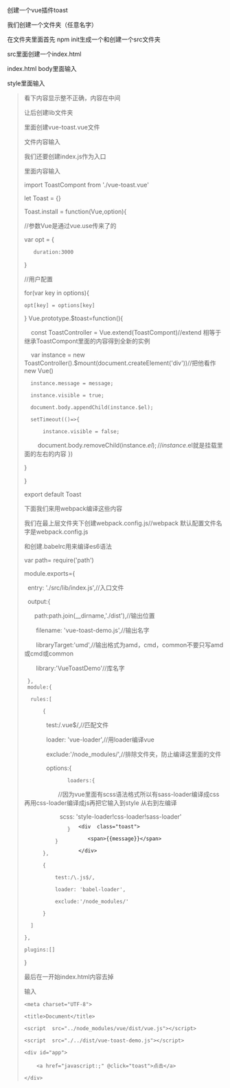 创建一个vue插件toast

我们创建一个文件夹（任意名字）

在文件夹里面首先 npm init生成一个和创建一个src文件夹

src里面创建一个index.html

index.html body里面输入

<section class="toast-container">
    
       <div  class="toast">
       
          <span>{{message}}</span>
          
       </div>
       
</section>

style里面输入

><style>
    
>    .toast-container{
>            position: absolute;
>            left: 0;
>            top: 0;
>            bottom: 0;
>            right: 0;
>            z-index: 1000;
>            display: flex;
>            justify-content: center;
>            align-items: center;
>    } 
    
>    .toast{
>            width: 180px;
>            height: 60px;
>            line-height: 60px;
>            text-align: center;
>            background-color:rgba(0, 0, 0,0.61);
>            border-radius: 10px;
>            color:white;
>          }    
          
</style>

看下内容显示整不正确，内容在中间

让后创建lib文件夹

里面创建vue-toast.vue文件

文件内容输入

<template>
    
    <section class="toast-container">
    
       <div  class="toast">
       
          <span>{{message}}</span>
          
       </div>
       
    </section>
    
</template>

<style lang="scss">
    
    .toast-container{
    
            position: absolute;
            
            left: 0;
            
            top: 0;
            
            bottom: 0;
            
            right: 0;
            
            z-index: 1000;
            
            display: flex;
            
            justify-content: center;
            
            align-items: center;
            
        .toast{
        
            width: 180px;
            
            height: 60px;
            
            line-height: 60px;
            
            text-align: center;
            
            background-color:rgba(0, 0, 0,0.61);
            
            border-radius: 10px;
            
            color:white;
            
          }
          
    } 
        
</style>

<script >
    
  export default{
  
      data(){
      
          return{
          
              message: 'hello toast'
              
          }
          
      }
      
  }    
</script>

 我们还要创建index.js作为入口

 里面内容输入

  import ToastCompont from './vue-toast.vue'

  let Toast = {}

  Toast.install = function(Vue,option){

  //参数Vue是通过vue.use传来了的 
  
   var opt = {
  
       duration:3000
      
   }
  
   //用户配置
  
  for(var key in options){
  
    opt[key] = options[key] 
    
  }
  Vue.prototype.$toast=function(){
  
      const ToastController = Vue.extend(ToastCompont)//extend 相等于继承ToastCompont里面的内容得到全新的实例
      
      var instance = new ToastController().$mount(document.createElement('div'))//把他看作new Vue()
      
      instance.message = message;
      
      instance.visible = true;
      
      document.body.appendChild(instance.$el);
      
      setTimeout(()=>{
      
          instance.visible = false;
          
          document.body.removeChild(instance.$el);//instance.$el就是挂载里面的左右的内容  })
          
  }
  
}

 export default Toast

 下面我们来用webpack编译这些内容

 我们在最上层文件夹下创建webpack.config.js//webpack 默认配置文件名字是webpack.config.js

 和创建.babelrc用来编译es6语法

  var path= require('path')

  module.exports={

    entry: './src/lib/index.js',//入口文件
    
    output:{
    
        path:path.join(__dirname,'./dist'),//输出位置
        
        filename: 'vue-toast-demo.js',//输出名字
        
        libraryTarget:'umd',//输出格式为amd，cmd，common不要只写amd或cmd或common
        
        library:'VueToastDemo'//库名字
        
     },
     module:{
    
      rules:[
      
          {
          
              test:/\.vue$/,//匹配文件
              
              loader: 'vue-loader',//用loader编译vue
              
              exclude:'/node_modules/',//排除文件夹，防止编译这里面的文件
              
              options:{
              
                  loaders:{
                  
                     //因为vue里面有scss语法格式所以有sass-loader编译成css再用css-loader编译成js再把它输入到style 从右到左编译
                     
                      scss: 'style-loader!css-loader!sass-loader'
                      
                  }
                  
              }
              
          },
          
          {
          
              test:/\.js$/,
              
              loader: 'babel-loader',
              
              exclude:'/node_modules/'
              
          }
          
      ]
      
    },
    
    plugins:[]
    
}

最后在一开始index.html内容去掉

输入

 <!DOCTYPE html>

 <html lang="en">
    
 <head>
    
    <meta charset="UTF-8">
    
    <title>Document</title>
    
    <script  src="../node_modules/vue/dist/vue.js"></script>
    
    <script  src="./../dist/vue-toast-demo.js"></script>
    
</head>

<body>
    
    <div id="app">
    
        <a href="javascript:;" @click="toast">点击</a>
        
    </div>   
    
</body>

<script>
    
   new Vue({
   
       el:'#app',
       
       methods:{
       
           toast(){
           
               this.$toast.show('你好')
               
           }
           
       }
       
   })
   
  </script>

  </html>







